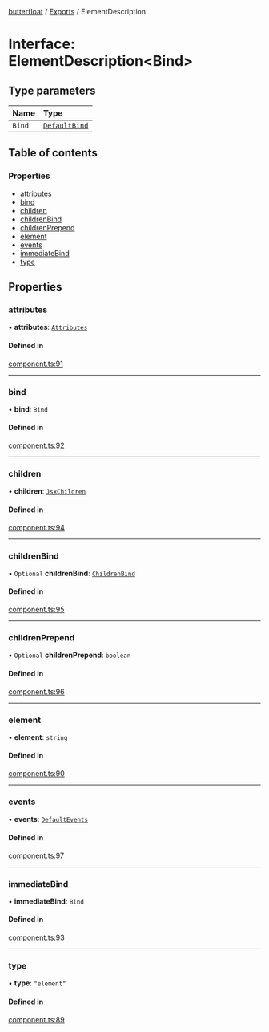 [butterfloat](../README.md) / [Exports](../modules.md) / ElementDescription

# Interface: ElementDescription\<Bind\>

## Type parameters

| Name | Type |
| :------ | :------ |
| `Bind` | [`DefaultBind`](../modules.md#defaultbind) |

## Table of contents

### Properties

- [attributes](ElementDescription.md#attributes)
- [bind](ElementDescription.md#bind)
- [children](ElementDescription.md#children)
- [childrenBind](ElementDescription.md#childrenbind)
- [childrenPrepend](ElementDescription.md#childrenprepend)
- [element](ElementDescription.md#element)
- [events](ElementDescription.md#events)
- [immediateBind](ElementDescription.md#immediatebind)
- [type](ElementDescription.md#type)

## Properties

### attributes

• **attributes**: [`Attributes`](../modules.md#attributes)

#### Defined in

[component.ts:91](https://github.com/WorldMaker/butterfloat/blob/0ebaadf/component.ts#L91)

___

### bind

• **bind**: `Bind`

#### Defined in

[component.ts:92](https://github.com/WorldMaker/butterfloat/blob/0ebaadf/component.ts#L92)

___

### children

• **children**: [`JsxChildren`](../modules.md#jsxchildren)

#### Defined in

[component.ts:94](https://github.com/WorldMaker/butterfloat/blob/0ebaadf/component.ts#L94)

___

### childrenBind

• `Optional` **childrenBind**: [`ChildrenBind`](../modules.md#childrenbind)

#### Defined in

[component.ts:95](https://github.com/WorldMaker/butterfloat/blob/0ebaadf/component.ts#L95)

___

### childrenPrepend

• `Optional` **childrenPrepend**: `boolean`

#### Defined in

[component.ts:96](https://github.com/WorldMaker/butterfloat/blob/0ebaadf/component.ts#L96)

___

### element

• **element**: `string`

#### Defined in

[component.ts:90](https://github.com/WorldMaker/butterfloat/blob/0ebaadf/component.ts#L90)

___

### events

• **events**: [`DefaultEvents`](../modules.md#defaultevents)

#### Defined in

[component.ts:97](https://github.com/WorldMaker/butterfloat/blob/0ebaadf/component.ts#L97)

___

### immediateBind

• **immediateBind**: `Bind`

#### Defined in

[component.ts:93](https://github.com/WorldMaker/butterfloat/blob/0ebaadf/component.ts#L93)

___

### type

• **type**: ``"element"``

#### Defined in

[component.ts:89](https://github.com/WorldMaker/butterfloat/blob/0ebaadf/component.ts#L89)
